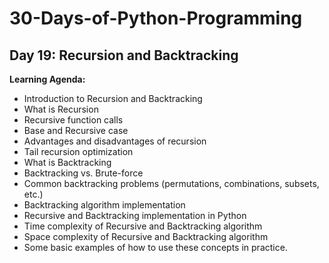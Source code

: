 # 30-Days-of-Python-Programming

## Day 19: Recursion and Backtracking

**Learning Agenda:**
- Introduction to Recursion and Backtracking
- What is Recursion
- Recursive function calls
- Base and Recursive case
- Advantages and disadvantages of recursion
- Tail recursion optimization
- What is Backtracking
- Backtracking vs. Brute-force
- Common backtracking problems (permutations, combinations, subsets, etc.)
- Backtracking algorithm implementation
- Recursive and Backtracking implementation in Python
- Time complexity of Recursive and Backtracking algorithm
- Space complexity of Recursive and Backtracking algorithm
- Some basic examples of how to use these concepts in practice.
